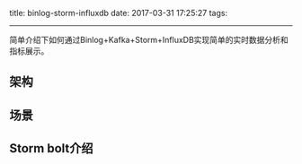 
title: binlog-storm-influxdb
date: 2017-03-31 17:25:27
tags:

---

简单介绍下如何通过Binlog+Kafka+Storm+InfluxDB实现简单的实时数据分析和指标展示。

## 架构



## 场景

## Storm bolt介绍




